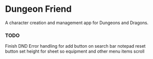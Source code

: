 # Dungeon Friend
A character creation and management app for Dungeons and Dragons.

### TODO
Finish DND
Error handling for add button on search bar
notepad
reset button
set height for sheet so equipment and other menu items scroll
